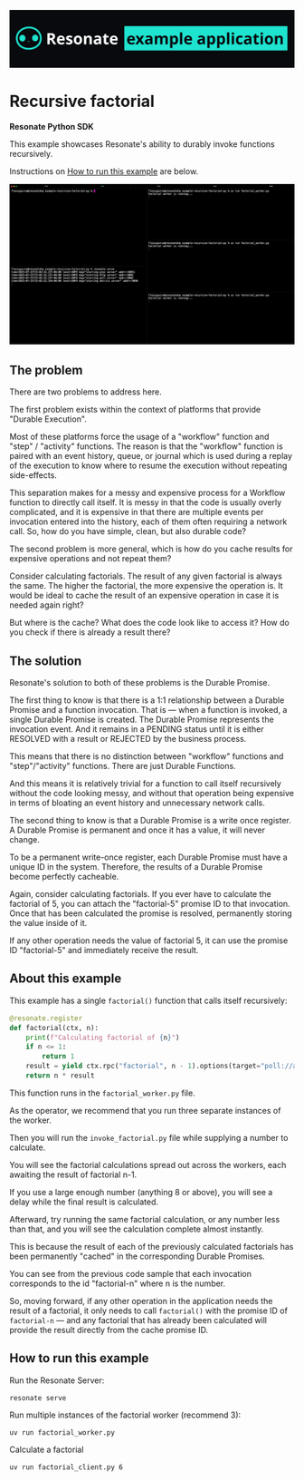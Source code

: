 ![resonate example app banner](/assets/resonate-example-app-readme-banner.png)

# Recursive factorial

**Resonate Python SDK**

This example showcases Resonate's ability to durably invoke functions recursively.

Instructions on [How to run this example](#how-to-run-this-example) are below.

![distributed factorial gif](/assets/distributed_factorial_gif.gif)

## The problem

There are two problems to address here.

The first problem exists within the context of platforms that provide "Durable Execution".

Most of these platforms force the usage of a "workflow" function and "step" / "activity" functions.
The reason is that the "workflow" function is paired with an event history, queue, or journal which is used during a replay of the execution to know where to resume the execution without repeating side-effects.

This separation makes for a messy and expensive process for a Workflow function to directly call itself.
It is messy in that the code is usually overly complicated, and it is expensive in that there are multiple events per invocation entered into the history, each of them often requiring a network call.
So, how do you have simple, clean, but also durable code?

The second problem is more general, which is how do you cache results for expensive operations and not repeat them?

Consider calculating factorials. The result of any given factorial is always the same. The higher the factorial, the more expensive the operation is.
It would be ideal to cache the result of an expensive operation in case it is needed again right?

But where is the cache? What does the code look like to access it? How do you check if there is already a result there?

## The solution

Resonate's solution to both of these problems is the Durable Promise.

The first thing to know is that there is a 1:1 relationship between a Durable Promise and a function invocation.
That is — when a function is invoked, a single Durable Promise is created.
The Durable Promise represents the invocation event.
And it remains in a PENDING status until it is either RESOLVED with a result or REJECTED by the business process.

This means that there is no distinction between "workflow" functions and "step"/"activity" functions. There are just Durable Functions.

And this means it is relatively trivial for a function to call itself recursively without the code looking messy, and without that operation being expensive in terms of bloating an event history and unnecessary network calls.

The second thing to know is that a Durable Promise is a write once register.
A Durable Promise is permanent and once it has a value, it will never change.

To be a permanent write-once register, each Durable Promise must have a unique ID in the system. Therefore, the results of a Durable Promise become perfectly cacheable.

Again, consider calculating factorials.
If you ever have to calculate the factorial of 5, you can attach the "factorial-5" promise ID to that invocation.
Once that has been calculated the promise is resolved, permanently storing the value inside of it.

If any other operation needs the value of factorial 5, it can use the promise ID "factorial-5" and immediately receive the result.

## About this example

This example has a single `factorial()` function that calls itself recursively:

```python
@resonate.register
def factorial(ctx, n):
    print(f"Calculating factorial of {n}")
    if n <= 1:
        return 1
    result = yield ctx.rpc("factorial", n - 1).options(target="poll://any@factorial-worker", id=f"factorial-{n-1}")
    return n * result
```

This function runs in the `factorial_worker.py` file.

As the operator, we recommend that you run three separate instances of the worker.

Then you will run the `invoke_factorial.py` file while supplying a number to calculate.

You will see the factorial calculations spread out across the workers, each awaiting the result of factorial n-1.

If you use a large enough number (anything 8 or above), you will see a delay while the final result is calculated.

Afterward, try running the same factorial calculation, or any number less than that, and you will see the calculation complete almost instantly.

This is because the result of each of the previously calculated factorials has been permanently "cached" in the corresponding Durable Promises.

You can see from the previous code sample that each invocation corresponds to the id "factorial-n" where n is the number.

So, moving forward, if any other operation in the application needs the result of a factorial, it only needs to call `factorial()` with the promise ID of `factorial-n` — and any factorial that has already been calculated will provide the result directly from the cache promise ID.

## How to run this example

Run the Resonate Server:

```shell
resonate serve
```

Run multiple instances of the factorial worker (recommend 3):

```shell
uv run factorial_worker.py
```

Calculate a factorial

```shell
uv run factorial_client.py 6
```

